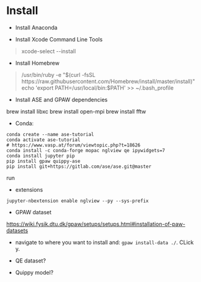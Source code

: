 # Install

- Install Anaconda

- Install Xcode Command Line Tools
>  xcode-select --install

- Install Homebrew
> /usr/bin/ruby -e "$(curl -fsSL https://raw.githubusercontent.com/Homebrew/install/master/install)"
> echo 'export PATH=/usr/local/bin:$PATH' >> ~/.bash_profile

- Install ASE and GPAW dependencies

brew install libxc
brew install open-mpi
brew install fftw

- Conda:

```
conda create --name ase-tutorial
conda activate ase-tutorial
# https://www.vasp.at/forum/viewtopic.php?t=18626
conda install -c conda-forge mopac nglview qe ipywidgets=7
conda install jupyter pip
pip install gpaw quippy-ase
pip install git+https://gitlab.com/ase/ase.git@master
```

run 

- extensions
```
jupyter-nbextension enable nglview --py --sys-prefix
```

- GPAW dataset

https://wiki.fysik.dtu.dk/gpaw/setups/setups.html#installation-of-paw-datasets

- navigate to where you want to install and: 
`gpaw install-data ./`. CLick y.

- QE dataset?

- Quippy model?


